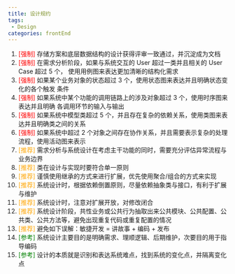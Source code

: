 ```yaml
---
title: 设计规约
tags: 
 - Design
categories: frontEnd
---
```


1. <font color=red>[强制]</font> 存储方案和底层数据结构的设计获得评审一致通过，并沉淀成为文档
2. <font color=red>[强制]</font> 在需求分析阶段，如果与系统交互的 User 超过一类并且相关的 User Case 超过 5 个， 使用用例图来表达更加清晰的结构化需求
3. <font color=red>[强制]</font> 如果某个业务对象的状态超过 3 个，使用状态图来表达并且明确状态变化的各个触发 条件
4. <font color=red>[强制]</font> 如果系统中某个功能的调用链路上的涉及对象超过 3 个，使用时序图来表达并且明确 各调用环节的输入与输出
5. <font color=red>[强制]</font> 如果系统中模型类超过 5 个，并且存在复杂的依赖关系，使用类图来表达并且明确类之间的关系
6. <font color=red>[强制]</font> 如果系统中超过 2 个对象之间存在协作关系，并且需要表示复杂的处理流程，使用活动图来表示
7. <font color=orange>[推荐]</font> 需求分析与系统设计在考虑主干功能的同时，需要充分评估异常流程与业务边界
8. <font color=orange>[推荐]</font> 类在设计与实现时要符合单一原则
9. <font color=orange>[推荐]</font> 谨慎使用继承的方式来进行扩展，优先使用聚合/组合的方式来实现
10. <font color=orange>[推荐]</font> 系统设计时，根据依赖倒置原则，尽量依赖抽象类与接口，有利于扩展与维护
11. <font color=orange>[推荐]</font> 系统设计时，注意对扩展开放，对修改闭合
12. <font color=orange>[推荐]</font> 系统设计阶段，共性业务或公共行为抽取出来公共模块、公共配置、公共类、公共方法等，避免出现重复代码或重复配置的情况
13. <font color=orange>[推荐]</font> 避免如下误解：敏捷开发 = 讲故事 + 编码 + 发布
14. <font color=green>[参考]</font> 系统设计主要目的是明确需求、理顺逻辑、后期维护，次要目的用于指导编码 
15. <font color=green>[参考]</font> 设计的本质就是识别和表达系统难点，找到系统的变化点，并隔离变化点